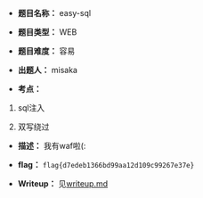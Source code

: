 * **题目名称：** easy-sql

* **题目类型：** WEB

* **题目难度：** 容易

* **出题人：** misaka

* **考点：**

1. sql注入

2. 双写绕过

* **描述：** 我有waf啦(:

* **flag：** `flag{d7edeb1366bd99aa12d109c99267e37e}`

* **Writeup：** 见[writeup.md](writeup.md)
